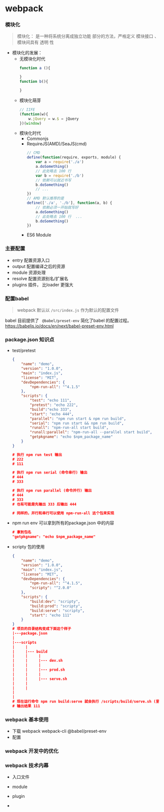 # webpack

### 模块化

> 模块化： 是一种将系统分离成独立功能 部分的方法，严格定义 模块接口 、模块间具有 透明 性

- 模块化的发展：
    - 无模块化时代
        ```js
        function a (){

        }
        function b(){

        }
        ```
    - 模块化萌芽
        ```js
        // IIFE
        (function(w){
            w.jQuery = w.$ = jQuery
        })(window)
        ```
    - 模块化时代 
        - Commonjs
        - RequireJS(AMD)/SeaJS(cmd)
            ```js
            // CMD
            define(function(require, exports, module) {   
                var a = require('./a')   
                a.doSomething()   
                // 此处略去 100 行   
                var b = require('./b') 
                // 依赖可以就近书写   
                b.doSomething()   
                // ... 
            })
            // AMD 默认推荐的是
            define(['./a', './b'], function(a, b) {  
                // 依赖必须一开始就写好    
                a.doSomething()    
                // 此处略去 100 行  ...  
                b.doSomething()    
            })

            ```
        - ES6 Module
### 主要配置
- entry 配置资源入口
- output 配置编译之后的资源
- module 资源处理
- resolve 配置资源别名/扩展名
- plugins 插件， 比loader 更强大

### 配置babel

> webpack 默认以 `/src/index.js` 作为默认的配置文件

babel 目前提供了 ` @babel/preset-env` 简化了babel 的配置过程。https://babeljs.io/docs/en/next/babel-preset-env.html 

### package.json 知识点

- test/pretest

    ```json
    {
        "name": "demo",
        "version": "1.0.0",
        "main": "index.js",
        "license": "MIT",
        "devDependencies": {
            "npm-run-all": "^4.1.5"
        },
        "scripts": {
            "test": "echo 111",
            "pretest": "echo 222",
            "build":"echo 333",
            "start": "echo 444",
            "parallel": "npm run start & npm run build",
            "serial": "npm run start && npm run build",
            "runall": "npm-run-all start build",
            "runall:parallel": "npm-run-all --parallel start build",
            "getpkgname": "echo $npm_package_name"
        }
    }

    # 执行 npm run test 输出
    # 222
    # 111

    # 执行 npm run serial (命令串行) 输出
    # 444
    # 333

    # 执行 npm run parallel (命令并行) 输出
    # 444
    # 333
    # 也有可能是先输出 333 后输出 444

    # 同样的，并行和串行可以使用 npm-run-all 这个包来实现

    ```
- npm run env  可以拿到所有的package.json 中的内容
    ```json
    # 拿到包名
    "getpkgname": "echo $npm_package_name"

    ```
- scripty 包的使用
    ```json
    {
        "name": "demo",
        "version": "1.0.0",
        "main": "index.js",
        "license": "MIT",
        "devDependencies": {
            "npm-run-all": "^4.1.5",
            "scripty": "^2.0.0"
        },
        "scripts": {
            "build:dev": "scripty",
            "build:prod": "scripty",
            "build:serve": "scripty",
            "start": "echo 111"
        }
    }
    # 项目的目录结构变成下面这个样子
    |---package.json
    |
    |---scripts
    |     |
    |     |--- build
    |     |     |
    |     |     |--- dev.sh
    |     |     |
    |     |     |--- prod.sh
    |     |     |
    |     |     |--- serve.sh
    |     |
    |     |
    |
    |
    # 现在运行命令 npm run build:serve 就会执行 /scripts/build/serve.sh (里面写的内容是 yarn start)
    # 输出结果 111

    ```

### webpack 基本使用

- 下载 webpack webpack-cli @babel/preset-env 
- 配置


### webpack 开发中的优化




### webpack 技术内幕

- 入口文件

- module

- plugin

- 